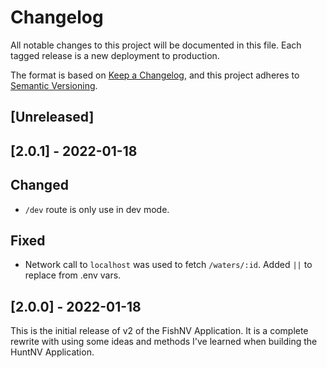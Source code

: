 # Changelog

All notable changes to this project will be documented in this file. Each tagged release is a new deployment to production.

The format is based on [Keep a Changelog](https://keepachangelog.com/en/1.0.0/),
and this project adheres to [Semantic Versioning](https://semver.org/spec/v2.0.0.html).

## [Unreleased]

## [2.0.1] - 2022-01-18

## Changed

* `/dev` route is only use in dev mode.

## Fixed

* Network call to `localhost` was used to fetch `/waters/:id`. Added `||` to replace from .env vars.

## [2.0.0] - 2022-01-18

This is the initial release of v2 of the FishNV Application. It is a complete rewrite with using some ideas and methods I've learned when building the HuntNV Application.